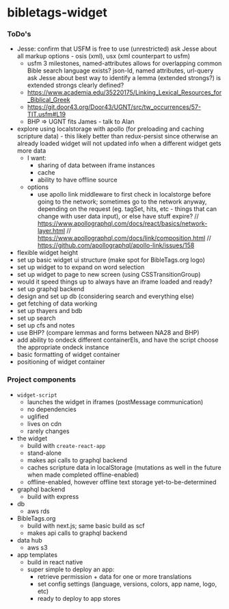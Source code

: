 # bibletags-widget

### ToDo's

* Jesse:
  confirm that USFM is free to use (unrestricted)
    ask Jesse about all markup options - osis (xml), usx (xml counterpart to usfm)
     - usfm 3 milestones, named-attributes allows for overlapping
    common Bible search language exists?  json-ld, named attributes, url-query
  ask Jesse about best way to identify a lemma (extended strongs?)
    is extended strongs clearly defined?
    - https://www.academia.edu/35220175/Linking_Lexical_Resources_for_Biblical_Greek
    - https://git.door43.org/Door43/UGNT/src/tw_occurrences/57-TIT.usfm#L19
    - BHP => UGNT fits James - talk to Alan
* explore using localstorage with apollo (for preloading and caching scripture data) - this likely better than redux-persist since otherwise an already loaded widget will not updated info when a different widget gets more data
  - I want:
    * sharing of data between iframe instances
    * cache
    * ability to have offline source
  - options
    * use apollo link middleware to first check in localstorge before going to the network; sometimes go to the network anyway, depending on the request (eg. tagSet, hits, etc - things that can change with user data input), or else have stuff expire?
      // https://www.apollographql.com/docs/react/basics/network-layer.html
      // https://www.apollographql.com/docs/link/composition.html
      // https://github.com/apollographql/apollo-link/issues/158
* flexible widget height
* set up basic widget ui structure (make spot for BibleTags.org logo)
* set up widget to to expand on word selection
* set up widget to page to new screen (using CSSTransitionGroup)
* would it speed things up to always have an iframe loaded and ready?
* set up graphql backend
* design and set up db (considering search and everything else)
* get fetching of data working
* set up thayers and bdb
* set up search
* set up cfs and notes
* use BHP? (compare lemmas and forms between NA28 and BHP)
* add ability to ondeck different containerEls, and have the script choose the appropriate ondeck instance
* basic formatting of widget container
* positioning of widget container

### Project components

* `widget-script`
  - launches the widget in iframes (postMessage communication)
  - no dependencies
  - uglified
  - lives on cdn
  - rarely changes
* the widget
  - build with `create-react-app`
  - stand-alone
  - makes api calls to graphql backend
  - caches scripture data in localStorage (mutations as well in the future when made completed offline-enabled)
  - offline-enabled, however offline text storage yet-to-be-determined
* graphql backend
  - build with express
* db
  - aws rds
* BibleTags.org
  - build with next.js; same basic build as scf
  - makes api calls to graphql backend
* data hub
  - aws s3
* app templates
  - build in react native
  - super simple to deploy an app:
    - retrieve permission + data for one or more translations
    - set config settings (language, versions, colors, app name, logo, etc)
    - ready to deploy to app stores